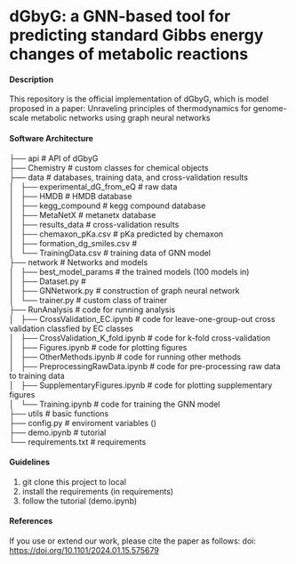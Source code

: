 # dGbyG: a GNN-based tool for predicting standard Gibbs energy changes of metabolic reactions

#### Description
This repository is the official implementation of dGbyG, which is model proposed in a paper: Unraveling principles of thermodynamics for genome-scale metabolic networks using graph neural networks

#### Software Architecture
├── api                                 # API of dGbyG  
├── Chemistry                           # custom classes for chemical objects  
├── data                                # databases, training data, and cross-validation results  
│   ├── experimental_dG_from_eQ         # raw data  
│   ├── HMDB                            # HMDB database  
│   ├── kegg_compound                   # kegg compound database  
│   ├── MetaNetX                        # metanetx database  
│   ├── results_data                    # cross-validation results  
│   ├── chemaxon_pKa.csv                # pKa predicted by chemaxon  
│   ├── formation_dg_smiles.csv         #   
│   └── TrainingData.csv                # training data of GNN model  
├── network                             # Networks and models  
│   ├── best_model_params               # the trained models (100 models in)  
│   ├── Dataset.py                      #   
│   ├── GNNetwork.py                    # construction of graph neural network  
│   └── trainer.py                      # custom class of trainer  
├── RunAnalysis                         # code for running analysis  
│   ├── CrossValidation_EC.ipynb        # code for leave-one-group-out cross validation classfied by EC classes  
│   ├── CrossValidation_K_fold.ipynb    # code for k-fold cross-validation  
│   ├── Figures.ipynb                   # code for plotting figures  
│   ├── OtherMethods.ipynb              # code for running other methods  
│   ├── PreprocessingRawData.ipynb      # code for pre-processing raw data to training data  
│   ├── SupplementaryFigures.ipynb      # code for plotting supplementary figures  
│   └── Training.ipynb                  # code for training the GNN model  
├── utils                               # basic functions  
├── config.py                           # enviroment variables ()  
├── demo.ipynb                          # tutorial  
└── requirements.txt                    # requirements  



#### Guidelines

1.  git clone this project to local
2.  install the requirements (in requirements)
3.  follow the tutorial (demo.ipynb)

#### References

If you use or extend our work, please cite the paper as follows:
doi: https://doi.org/10.1101/2024.01.15.575679
